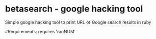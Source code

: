 # betasearch - google hacking tool
Simple google hacking tool to print URL of Google search results in ruby

#Requirements:
requires 'ranNUM'
